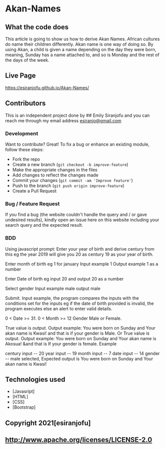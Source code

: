 # Akan-Names
## What the code does
This article is going to show us how to derive Akan Names. African cultures do name their children differently. Akan name is one way of doing so. By using Akan, a child is given a name depending on  the day they were born, meaning, Sunday has a name attached to, and so is Monday and the rest of the days of the week.

## Live Page
https://esiranjofu.github.io/Akan-Names/

## Contributors

This is an independent project done by ## Emily Siranjofu and you can reach me through my email address esiranjo@gmail.com

### Development

Want to contribute? Great!
To fix a bug or enhance an existing module, follow these steps:
- Fork the repo
- Create a new branch (`git checkout -b improve-feature`)
- Make the appropriate changes in the files
- Add changes to reflect the changes made
- Commit your changes (`git commit -am 'Improve feature'`)
- Push to the branch (`git push origin improve-feature`)
- Create a Pull Request 
### Bug / Feature Request
If you find a bug (the website couldn't handle the query and / or gave undesired results), kindly open an issue here on this website including your search query and the expected result.

### BDD
Using javascript prompt:
Enter your year of birth and derive century from this eg the year 2019 will give you 20 as century 19 as your year of birth.

Enter month of birth eg 1 for january Input example 1 Output example 1 as a number

Enter Date of birth eg input 20 and output 20 as a number

Select gender Input example male output male

Submit. Input example, the program compares the inputs with the conditions set for the inputs eg if the date of birth provided is invalid, the program executes else an alert to enter valid details.

0 < Date >= 31.
0 < Month >= 12
Gender Male or Female.

True value is output. Output example: You were born on Sunday and Your akan name is Kwasi! and that is if your gender is Male. Or
True value is output. Output example: You were born on Sunday and Your akan name is Akosua! &and that is If your gender is female.
Example

century input -- 20
year input -- 19
month input -- 7
date input -- 14
gender -- male selected, Expected output is You were born on Sunday and Your akan name is Kwasi!

## Technologies used
- [Javasript]
- [HTML]
- [CSS]
- [Bootstrap]


## Copyright 2021[esiranjofu]
## http://www.apache.org/licenses/LICENSE-2.0

